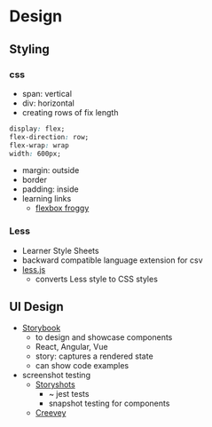 # Design

## Styling

### css

- span: vertical
- div: horizontal
- creating rows of fix length
```css
display: flex;
flex-direction: row;
flex-wrap: wrap
width: 600px;
```
- margin: outside
- border
- padding: inside
- learning links
	- [flexbox froggy](https://flexboxfroggy.com/)

### Less

- Learner Style Sheets
- backward compatible language extension for csv
- [less.js](http://lesscss.org/#overview)
  - converts Less style to CSS styles

## UI Design

- [Storybook](https://storybook.js.org/)
  - to design and showcase components
  - React, Angular, Vue
  - story: captures a rendered state
  - can show code examples
- screenshot testing
  - [Storyshots](https://www.npmjs.com/package/@storybook/addon-storyshots)
    - ~ jest tests
    - snapshot testing for components
  - [Creevey](https://github.com/wKich/creevey)